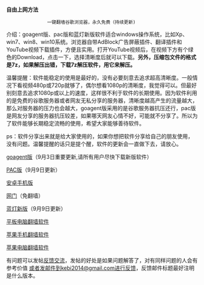 **********************自由上网方法**********************
                  
                   一键翻墙谷歌浏览器，永久免费（持续更新)

介绍：goagent版、pac版和蓝灯新版软件适合windows操作系统，比如Xp、win7、win8、win10系统。浏览器自带AdBlock广告屏蔽插件、翻译插件和YouTube视频下载插件，方便且实用。打开YouTube视频后，在视频下方有个绿色的Download，点击一下，选择清晰度后就可以下载。**另外，压缩包文件的格式是7z，如果解压出错，下载7z解压软件，用它来解压。**

温馨提醒：软件能稳定的使用是最好的，没有必要刻意去追求超高清晰度。一般情况下看视频480p或720p就够了，偶尔想看1080p的清晰度，我觉得可以。但最好别刻意去追求1080p或以上的速度，这样很不利于软件的长期使用。因为软件利用的是免费的谷歌服务器或者网友无私分享的服务器，清晰度越高产生的流量越大，那么对服务器的压力也会越大，goagent版采用的是谷歌服务器抗压还行，pac版是网友分享的服务器抗压较差，如果哪天网友心情不好，可能就不分享了。所以为了软件能够长期稳定流畅的使用，希望大家能够善待软件。

ps：软件分享出来就是给大家使用的，如果你想把软件分享给自己的朋友使用，没有问题。温馨提醒的话只是提个醒，软件的更新会一直做下去，请放心。


[goagent版](https://github.com/Alvin9999/new-pac/wiki/goagent%E7%89%88)（9月3日重要更新,请所有用户尽快下载新版软件）

[PAC版](https://github.com/Alvin9999/new-pac/wiki/PAC%E7%89%88)（9月9日更新）

[安卓手机版](https://github.com/Alvin9999/new-pac/wiki/%E5%AE%89%E5%8D%93%E6%89%8B%E6%9C%BA%E7%89%88)

[网门](https://github.com/Alvin9999/new-pac/wiki/%E7%BD%91%E9%97%A8%EF%BC%88%E5%85%8D%E7%BF%BB%E5%A2%99%EF%BC%89)（免翻墙）

[蓝灯新版](https://github.com/Alvin9999/new-pac/wiki/%E8%93%9D%E7%81%AF%E6%96%B0%E7%89%88)（9月9日更新）

[平板电脑翻墙软件](https://github.com/Alvin9999/new-pac/wiki/%E5%B9%B3%E6%9D%BF%E7%94%B5%E8%84%91%E7%BF%BB%E5%A2%99%E8%BD%AF%E4%BB%B6)

[苹果手机翻墙软件](https://github.com/Alvin9999/new-pac/wiki/%E8%8B%B9%E6%9E%9C%E6%89%8B%E6%9C%BA%E7%BF%BB%E5%A2%99%E8%BD%AF%E4%BB%B6)

[苹果电脑翻墙软件](https://github.com/Alvin9999/new-pac/wiki/%E8%8B%B9%E6%9E%9C%E7%94%B5%E8%84%91macOS%E7%BF%BB%E5%A2%99%E8%BD%AF%E4%BB%B6)


   

有问题可以发帖[反馈交流](https://github.com/Alvin9999/new-pac/issues)，发帖的好处是如果问题解答了，对有同样问题的人会有参考价值
或者发邮件到kebi2014@gmail.com进行反馈，反馈邮件标题最好注明是什么版本。